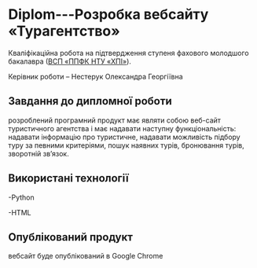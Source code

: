 # Diplom---Розробка вебсайту «Турагентство»
Кваліфікаційна робота на підтвердження ступеня фахового молодшого бакалавра ([ВСП «ППФК НТУ «ХПІ»](http://polytechnic.poltava.ua)).

Керівник роботи – Нестерук Олександра Георгіївна

## Завдання до дипломної роботи

розроблений програмний продукт має являти собою веб-сайт туристичного агентства і має надавати наступну функціональність: надавати інформацію про туристичне, надавати можливість підбору туру за певними критеріями, пошук наявних турів, бронювання турів, зворотній зв’язок.

## Використані технології
-Python

-НTML

## Опублікований продукт

вебсайт буде опублікований в Google Chrome



